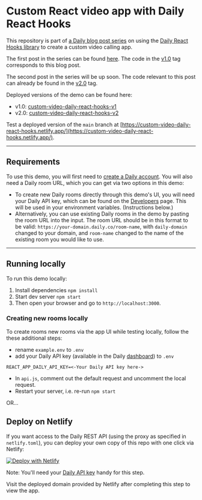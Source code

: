 # Custom React video app with Daily React Hooks
This repository is part of [a Daily blog post series](https://www.daily.co/blog/custom-video-app-with-daily-react-hooks-part-one/) on using the [Daily React Hooks library]() to create a custom video calling app.

The first post in the series can be found [here](https://www.daily.co/blog/custom-video-app-with-daily-react-hooks-part-one/). The code in the [v1.0](https://github.com/daily-demos/custom-video-daily-react-hooks/tree/1.0) tag corresponds to this blog post.

The second post in the series will be up soon. The code relevant to this post can already be found in the [v2.0](https://github.com/daily-demos/custom-video-daily-react-hooks/tree/v2.0) tag.

Deployed versions of the demo can be found here:
- v1.0: [custom-video-daily-react-hooks-v1](https://custom-video-daily-react-hooks-v1.netlify.app)
- v2.0: [custom-video-daily-react-hooks-v2](https://custom-video-daily-react-hooks-v2.netlify.app)

Test a deployed version of the `main` branch at [https://custom-video-daily-react-hooks.netlify.app/](https://custom-video-daily-react-hooks.netlify.app/).

---

## Requirements

To use this demo, you will first need to [create a Daily account](https://dashboard.daily.co/signup). You will also need a Daily room URL, which you can get via two options in this demo:
- To create new Daily rooms directly through this demo's UI, you will need your Daily API key, which can be found on the [Developers](https://dashboard.daily.co/developers) page. This will be used in your environment variables. (Instructions below.)
- Alternatively, you can use existing Daily rooms in the demo by pasting the room URL into the input. The room URL should be in this format to be valid: `https://your-domain.daily.co/room-name`, with `daily-domain` changed to your domain, and `room-name` changed to the name of the existing room you would like to use.

---

## Running locally

To run this demo locally:

1. Install dependencies `npm install`
2. Start dev server `npm start`
3. Then open your browser and go to `http://localhost:3000`.

### Creating new rooms locally

To create rooms new rooms via the app UI while testing locally, follow the these additional steps:

- rename `example.env` to `.env`
- add your Daily API key (available in the Daily [dashboard](https://dashboard.daily.co/developers)) to `.env`

```
REACT_APP_DAILY_API_KEY=<-Your Daily API key here->
```

- In `api.js`, comment out the default request and uncomment the local request.
- Restart your server, i.e. re-run `npm start`

OR...

## Deploy on Netlify

If you want access to the Daily REST API (using the proxy as specified in `netlify.toml`), you can deploy your own copy of this repo with one click via Netlify:

[![Deploy with Netlify](https://www.netlify.com/img/deploy/button.svg)](https://app.netlify.com/start/deploy?repository=https://github.com/daily-demos/custom-video-daily-react-hooks)

Note: You'll need your [Daily API key](https://dashboard.daily.co/developers) handy for this step.

Visit the deployed domain provided by Netlify after completing this step to view the app.
